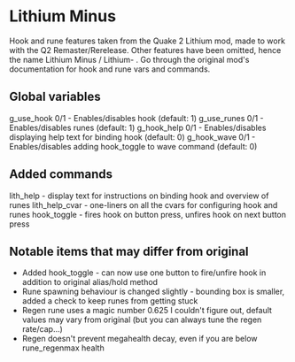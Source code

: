 # Lithium Minus
Hook and rune features taken from the Quake 2 Lithium mod, made to work with the Q2 Remaster/Rerelease. Other features have been omitted, hence the name Lithium Minus / Lithium- .
Go through the original mod's documentation for hook and rune vars and commands.

## Global variables
g_use_hook 0/1 - Enables/disables hook (default: 1)
g_use_runes 0/1 - Enables/disables runes (default: 1)
g_hook_help 0/1 - Enables/disables displaying help text for binding hook (default: 0)
g_hook_wave 0/1 - Enables/disables adding hook_toggle to wave command  (default: 0)

## Added commands
lith_help - display text for instructions on binding hook and overview of runes
lith_help_cvar - one-liners on all the cvars for configuring hook and runes
hook_toggle - fires hook on button press, unfires hook on next button press

## Notable items that may differ from original
* Added hook_toggle - can now use one button to fire/unfire hook in addition to original alias/hold method
* Rune spawning behaviour is changed slightly - bounding box is smaller, added a check to keep runes from getting stuck
* Regen rune uses a magic number 0.625 I couldn't figure out, default values may vary from original (but you can always tune the regen rate/cap...)
* Regen doesn't prevent megahealth decay, even if you are below rune_regenmax health
